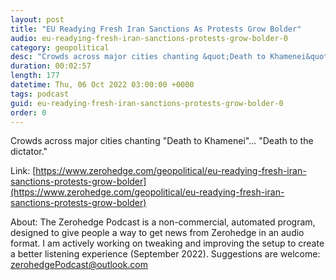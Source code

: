 ```yaml
---
layout: post
title: "EU Readying Fresh Iran Sanctions As Protests Grow Bolder"
audio: eu-readying-fresh-iran-sanctions-protests-grow-bolder-0
category: geopolitical
desc: "Crowds across major cities chanting &quot;Death to Khamenei&quot;... &quot;Death to the dictator.&quot;"
duration: 00:02:57
length: 177
datetime: Thu, 06 Oct 2022 03:00:00 +0000
tags: podcast
guid: eu-readying-fresh-iran-sanctions-protests-grow-bolder-0
order: 0
---
```

Crowds across major cities chanting &quot;Death to Khamenei&quot;... &quot;Death to the dictator.&quot;

Link: [https://www.zerohedge.com/geopolitical/eu-readying-fresh-iran-sanctions-protests-grow-bolder](https://www.zerohedge.com/geopolitical/eu-readying-fresh-iran-sanctions-protests-grow-bolder)

About: The Zerohedge Podcast is a non-commercial, automated program, designed to give people a way to get news from Zerohedge in an audio format.  I am actively working on tweaking and improving the setup to create a better listening experience (September 2022).  Suggestions are welcome: [zerohedgePodcast@outlook.com](mailto:zerohedgePodcast@outlook.com)